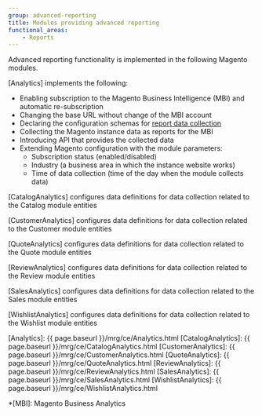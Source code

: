```yaml
---
group: advanced-reporting
title: Modules providing advanced reporting
functional_areas:
    - Reports
---
```


Advanced reporting functionality is implemented in the following Magento modules.

[Analytics] implements the following:

  * Enabling subscription to the Magento Business Intelligence (MBI) and automatic re-subscription
  * Changing the base URL without change of the MBI account
  * Declaring the configuration schemas for [report data collection]
  * Collecting the Magento instance data as reports for the MBI
  * Introducing API that provides the collected data
  * Extending Magento configuration with the module parameters:
    * Subscription status (enabled/disabled)
    * Industry (a business area in which the instance website works)
    * Time of data collection (time of the day when the module collects data)

[CatalogAnalytics] configures data definitions for data collection related to the Catalog module entities
  
[CustomerAnalytics] configures data definitions for data collection related to the Customer module entities
  
[QuoteAnalytics] configures data definitions for data collection related to the Quote module entities
  
[ReviewAnalytics] configures data definitions for data collection related to the Review module entities
  
[SalesAnalytics] configures data definitions for data collection related to the Sales module entities
  
[WishlistAnalytics] configures data definitions for data collection related to the Wishlist module entities

<!-- LINK DEFINITIONS -->

[Analytics]: {{ page.baseurl }}/mrg/ce/Analytics.html
[CatalogAnalytics]: {{ page.baseurl }}/mrg/ce/CatalogAnalytics.html
[CustomerAnalytics]: {{ page.baseurl }}/mrg/ce/CustomerAnalytics.html
[QuoteAnalytics]: {{ page.baseurl }}/mrg/ce/QuoteAnalytics.html
[ReviewAnalytics]: {{ page.baseurl }}/mrg/ce/ReviewAnalytics.html
[SalesAnalytics]: {{ page.baseurl }}/mrg/ce/SalesAnalytics.html
[WishlistAnalytics]: {{ page.baseurl }}/mrg/ce/WishlistAnalytics.html

[report data collection]: ./data-collection.html

<!-- ABBREVIATIONS -->
*[MBI]: Magento Business Analytics